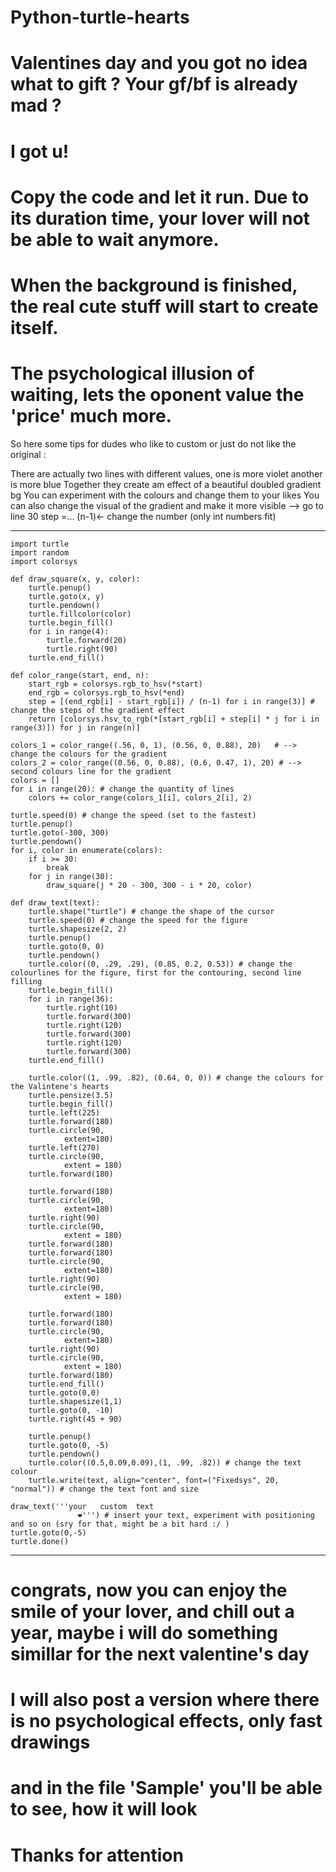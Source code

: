# Python-turtle-hearts
  # Valentines day and you got no idea what to gift ? Your gf/bf is already mad ? 
  # I got u! 
  # Copy the code and let it run. Due to its duration time, your lover will not be able to wait anymore.
  # When the background is finished, the real cute stuff will start to create itself. 
  # The psychological illusion of waiting, lets the oponent value the 'price' much more.


  So here some tips for dudes who like to custom or just do not like the original :
  
   There are actually two lines with different values, one is more violet another is more blue 
   Together they create am effect of a beautiful doubled gradient bg
   You can experiment with the colours and change them to your likes 
   You can also change the visual of the gradient and make it more visible --> go to line 30 step =... (n-1)<- change the number (only int numbers fit)

__________________________________________________________________________________________
```
import turtle
import random
import colorsys

def draw_square(x, y, color):
    turtle.penup()
    turtle.goto(x, y)
    turtle.pendown()
    turtle.fillcolor(color)
    turtle.begin_fill()
    for i in range(4):
        turtle.forward(20)
        turtle.right(90)
    turtle.end_fill()
    
def color_range(start, end, n):
    start_rgb = colorsys.rgb_to_hsv(*start)
    end_rgb = colorsys.rgb_to_hsv(*end)
    step = [(end_rgb[i] - start_rgb[i]) / (n-1) for i in range(3)] # change the steps of the gradient effect
    return [colorsys.hsv_to_rgb(*[start_rgb[i] + step[i] * j for i in range(3)]) for j in range(n)]
    
colors_1 = color_range((.56, 0, 1), (0.56, 0, 0.88), 20)   # --> change the colours for the gradient 
colors_2 = color_range((0.56, 0, 0.88), (0.6, 0.47, 1), 20) # --> second colours line for the gradient 
colors = []
for i in range(20): # change the quantity of lines 
    colors += color_range(colors_1[i], colors_2[i], 2)

turtle.speed(0) # change the speed (set to the fastest)
turtle.penup()
turtle.goto(-300, 300)
turtle.pendown()
for i, color in enumerate(colors):
    if i >= 30:
        break
    for j in range(30):
        draw_square(j * 20 - 300, 300 - i * 20, color) 

def draw_text(text):
    turtle.shape("turtle") # change the shape of the cursor
    turtle.speed(0) # change the speed for the figure  
    turtle.shapesize(2, 2) 
    turtle.penup()
    turtle.goto(0, 0)
    turtle.pendown()
    turtle.color((0, .29, .29), (0.85, 0.2, 0.53)) # change the colourlines for the figure, first for the contouring, second line filling 
    turtle.begin_fill()
    for i in range(36):
        turtle.right(10)
        turtle.forward(300)
        turtle.right(120)
        turtle.forward(300)
        turtle.right(120)
        turtle.forward(300)
    turtle.end_fill()

    turtle.color((1, .99, .82), (0.64, 0, 0)) # change the colours for the Valintene's hearts 
    turtle.pensize(3.5)
    turtle.begin_fill()
    turtle.left(225)
    turtle.forward(180)
    turtle.circle(90,
            extent=180)
    turtle.left(270)
    turtle.circle(90,
            extent = 180)
    turtle.forward(180)

    turtle.forward(180)
    turtle.circle(90,
            extent=180)
    turtle.right(90)
    turtle.circle(90,
            extent = 180)
    turtle.forward(180)
    turtle.forward(180)
    turtle.circle(90,
            extent=180)
    turtle.right(90)
    turtle.circle(90,
            extent = 180)

    turtle.forward(180)
    turtle.forward(180)
    turtle.circle(90,
            extent=180)
    turtle.right(90)
    turtle.circle(90,
            extent = 180)
    turtle.forward(180)
    turtle.end_fill()
    turtle.goto(0,0)
    turtle.shapesize(1,1)
    turtle.goto(0, -10)
    turtle.right(45 + 90)
    
    turtle.penup()
    turtle.goto(0, -5)
    turtle.pendown()
    turtle.color((0.5,0.09,0.09),(1, .99, .82)) # change the text colour 
    turtle.write(text, align="center", font=("Fixedsys", 20, "normal")) # change the text font and size

draw_text('''your   custom  text
               ❤️''') # insert your text, experiment with positioning and so on (sry for that, might be a bit hard :/ )
turtle.goto(0,-5)
turtle.done()
```
________________________________________________________________________________________________________

# congrats, now you can enjoy the smile of your lover, and chill out a year, maybe i will do something simillar for the next valentine's day
# I will also post a version where there is no psychological effects, only fast drawings 
# and in the file 'Sample' you'll be able to see, how it will look
# Thanks for attention 
